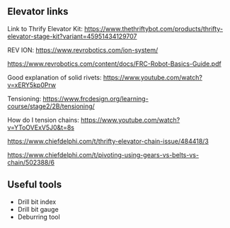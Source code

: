 ## Elevator links

Link to Thrify Elevator Kit: https://www.thethriftybot.com/products/thrifty-elevator-stage-kit?variant=45951434129707

REV ION: https://www.revrobotics.com/ion-system/

https://www.revrobotics.com/content/docs/FRC-Robot-Basics-Guide.pdf

Good explanation of solid rivets: https://www.youtube.com/watch?v=xERY5kp0Prw

Tensioning: https://www.frcdesign.org/learning-course/stage2/2B/tensioning/

How do I tension chains: https://www.youtube.com/watch?v=YToOVExV5J0&t=8s

https://www.chiefdelphi.com/t/thrifty-elevator-chain-issue/484418/3

https://www.chiefdelphi.com/t/pivoting-using-gears-vs-belts-vs-chain/502388/6

## Useful tools

- Drill bit index
- Drill bit gauge
- Deburring tool